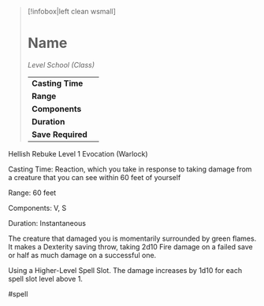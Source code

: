 > [!infobox|left clean wsmall]
> # Name
> *Level School (Class)*
> 
> | | |
> | - | - |
> | **Casting Time** | |
> | **Range** | |
> | **Components** | |
> | **Duration** | |
> | **Save Required** | |

Hellish Rebuke
Level 1 Evocation (Warlock)

Casting Time: Reaction, which you take in response to taking damage from a creature that you can see within 60 feet of yourself

Range: 60 feet

Components: V, S

Duration: Instantaneous

The creature that damaged you is momentarily surrounded by green flames. It makes a Dexterity saving throw, taking 2d10 Fire damage on a failed save or half as much damage on a successful one.

Using a Higher-Level Spell Slot. The damage increases by 1d10 for each spell slot level above 1.

#spell